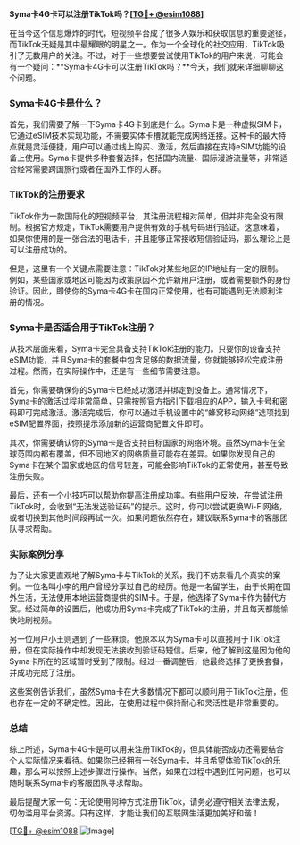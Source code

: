 **Syma卡4G卡可以注册TikTok吗？[[TG💪+ @esim1088](https://t.me/s/esim1088)]**

在当今这个信息爆炸的时代，短视频平台成了很多人娱乐和获取信息的重要途径，而TikTok无疑是其中最耀眼的明星之一。作为一个全球化的社交应用，TikTok吸引了无数用户的关注。不过，对于一些想要尝试使用TikTok的用户来说，可能会有一个疑问：**Syma卡4G卡可以注册TikTok吗？**今天，我们就来详细聊聊这个问题。

### Syma卡4G卡是什么？

首先，我们需要了解一下Syma卡4G卡到底是什么。Syma卡是一种虚拟SIM卡，它通过eSIM技术实现功能，不需要实体卡槽就能完成网络连接。这种卡的最大特点就是灵活便捷，用户可以通过线上购买、激活，然后直接在支持eSIM功能的设备上使用。Syma卡提供多种套餐选择，包括国内流量、国际漫游流量等，非常适合经常需要跨国旅行或者在国外工作的人群。

### TikTok的注册要求

TikTok作为一款国际化的短视频平台，其注册流程相对简单，但并非完全没有限制。根据官方规定，TikTok需要用户提供有效的手机号码进行验证。这意味着，如果你使用的是一张合法的电话卡，并且能够正常接收短信验证码，那么理论上是可以注册成功的。

但是，这里有一个关键点需要注意：TikTok对某些地区的IP地址有一定的限制。例如，某些国家或地区可能因为政策原因不允许新用户注册，或者需要额外的身份验证。因此，即使你的Syma卡4G卡在国内正常使用，也有可能遇到无法顺利注册的情况。

### Syma卡是否适合用于TikTok注册？

从技术层面来看，Syma卡完全具备支持TikTok注册的能力。只要你的设备支持eSIM功能，并且Syma卡的套餐中包含足够的数据流量，你就能够轻松完成注册过程。然而，在实际操作中，还是有一些细节需要注意。

首先，你需要确保你的Syma卡已经成功激活并绑定到设备上。通常情况下，Syma卡的激活过程非常简单，只需按照官方指引下载相应的APP，输入卡号和密码即可完成激活。激活完成后，你可以通过手机设置中的“蜂窝移动网络”选项找到eSIM配置界面，按照提示添加新的运营商配置文件即可。

其次，你需要确认你的Syma卡是否支持目标国家的网络环境。虽然Syma卡在全球范围内都有覆盖，但不同地区的网络质量可能存在差异。如果你发现自己的Syma卡在某个国家或地区的信号较差，可能会影响TikTok的正常使用，甚至导致注册失败。

最后，还有一个小技巧可以帮助你提高注册成功率。有些用户反映，在尝试注册TikTok时，会收到“无法发送验证码”的提示。这时，你可以尝试更换Wi-Fi网络，或者切换到其他时间段再试一次。如果问题依然存在，建议联系Syma卡的客服团队寻求帮助。

### 实际案例分享

为了让大家更直观地了解Syma卡与TikTok的关系，我们不妨来看几个真实的案例。一位名叫小李的用户曾经分享过自己的经历。他是一名留学生，由于长期在国外生活，无法使用本地运营商提供的SIM卡。于是，他选择了Syma卡作为替代方案。经过简单的设置后，他成功用Syma卡完成了TikTok的注册，并且每天都能愉快地刷视频。

另一位用户小王则遇到了一些麻烦。他原本以为Syma卡可以直接用于TikTok注册，但在实际操作中却发现无法接收到验证码短信。后来，他了解到这是因为他的Syma卡所在的区域暂时受到了限制。经过一番调整后，他最终选择了更换套餐，并成功完成了注册。

这些案例告诉我们，虽然Syma卡在大多数情况下都可以顺利用于TikTok注册，但也存在一定的不确定性。因此，在使用过程中保持耐心和灵活性是非常重要的。

### 总结

综上所述，Syma卡4G卡是可以用来注册TikTok的，但具体能否成功还需要结合个人实际情况来看待。如果你已经拥有一张Syma卡，并且希望体验TikTok的乐趣，那么可以按照上述步骤进行操作。当然，如果在过程中遇到任何问题，也可以随时联系Syma卡的客服团队寻求帮助。

最后提醒大家一句：无论使用何种方式注册TikTok，请务必遵守相关法律法规，切勿滥用平台资源。只有这样，才能让我们的互联网生活更加美好和谐！

[[TG💪+ @esim1088](https://t.me/s/esim1088) ![Image](https://i.postimg.cc/4NQfJmqS/Snipaste-2025-05-13-00-14-12.png)]